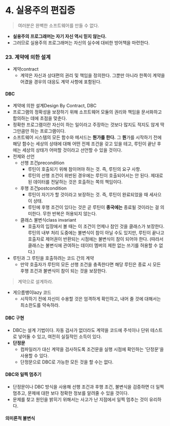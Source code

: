 # 4. 실용주의 편집증

> 여러분은 완벽한 소프트웨어를 만들 수 없다.

- **실용주의 프로그래머는 자기 자신 역시 믿지 않는다.**
- 그러므로 실용주의 프로그래머는 자신의 실수에 대비한 방어책을 마련한다.



### 23. 계약에 의한 설계

- 계약contract
  - 계약은 자신과 상대편의 권리 및 책임을 정의한다. 그뿐만 아니라 한쪽이 계약을 어겼을 경우의 대응도 계약 사항에 포함된다.

#### DBC

- 계약에 의한 설계Design By Contract, DBC
- 프로그램의 정확성을 보장하기 위해 소프트웨어 모듈의 권리와 책임을 문서화하고 합의하는 데에 초점을 맞춘다.
- 정확한 프로그램이란 자신이 하는 일이라고 주장하는 것보다 많지도 적지도 않게 딱 그만큼만 하는 프로그램이다.
- 소프트웨어 시스템의 모든 함수와 메서드는 **뭔가를 한다.** 그 **뭔**가를 시작하기 전에 해당 함수는 세상의 상태에 대해 어떤 전제 조건을 갖고 있을 테고, 루틴이 끝난 후에는 세상의 상태가 어떠할 것이라고 선언할 수 있을 것이다.
- 전제와 선언
  - 선행 조건precondition
    - 루틴이 호출되기 위해 참이어야 하는 것. 즉, 루틴의 요구 사항.
    - 루틴의 선행 조건이 위반된 경우에는 루틴이 호출되어서는 안 된다. 제대로 된 데이터를 전달하는 것은 호출하는 쪽의 책임이다.
  - 후행 조건postcondition
    - 루틴이 자기가 할 것이라고 보장하는 것. 즉, 루틴이 완료되었을 때 세사으이 상태.
    - 루틴에 후행 조건이 있다는 것은 곧 루틴이 **종국에는** 종료될 것이라는 걸 의미한다. 무한 반복은 허용되지 않는다.
  - 클래스 불변식class invariant
    - 호출자의 입장에서 볼 때는 이 조건이 언제나 참인 것을 클래스가 보장한다. 루틴의 내부 처리 도중에는 불변식이 참이 아닐 수도 있지만, 루틴이 끝나고 호출자로 제어권이 반환되는 시점에는 불변식이 참이 되어야 한다. (따라서 클래스는 불변식에 관여하는 데이터 멤버의 제한 없는 쓰기를 허용할 수 없다.)
- 루틴과 그 루틴을 호출하려는 코드 간의 계약
  - 만약 호출자가 루틴의 모든 선행 조건을 충족한다면 해당 루틴은 종료 시 모든 후행 조건과 불변식이 참이 되는 것을 보장한다.

> 계약으로 설계하라.

- 게으름뱅이lazy 코드
  - 시작하기 전에 자신이 수용할 것은 엄격하게 확인하고, 내어 줄 것에 대해서는 최소한도를 약속하라.

#### DBC 구현

- DBC는 설계 기법이다. 자동 검사가 없더라도 계약을 코드에 주석이나 단위 테스트로 넣어둘 수 있고, 여전히 실질적인 소득이 있다.
- **단정문**
  - 컴파일러가 대신 계약을 검사하도록 조건문을 실행 시점에 확인하는 '단정문'을 사용할 수 있다.
  - 단정문으로 DBC로 가능한 모든 것을 할 수는 없다.

#### DBC와 일찍 멈추기

- 단정문이나 DBC 방식을 사용해 선행 조건과 후행 조건, 불변식을 검증하면 더 일찍 멈추고, 문제에 대한 보다 정확한 정보를 알려줄 수 있을 것이다.
- 문제를 찾고 원인을 밝히기 위해서는 사고가 난 지점에서 일찍 멈추는 것이 유리하다.

#### 의미론적 불변식

